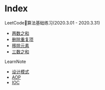 # Index

LeetCode算法基础练习(2020.3.01 - 2020.3.31)
- [两数之和](https://edlison.github.io/leetcode/twosum)
- [删除重复项](https://edlison.github.io/leetcode/deleteduplicates)
- [移除元素](https://edlison.github.io/leetcode/removeelements)
- [三数之和](https://edlison.github.io/leetcode/threesum)

LearnNote
- [设计模式](https://edlison.github.io/learn/design-pattern)
- [AOP](https://edlison.github.io/learn/aop)
- [IOC](https://edlison.github.io/learn/ioc)
